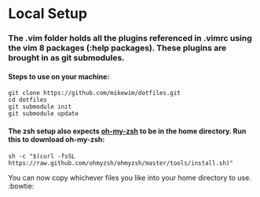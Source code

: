 # Local Setup 
### The .vim folder holds all the plugins referenced in .vimrc using the vim 8 packages (:help packages). These plugins are brought in as git submodules. 
#### Steps to use on your machine:
`git clone https://github.com/mikewim/dotfiles.git`\
`cd dotfiles`\
`git submodule init`\
`git submodule update`

#### The zsh setup also expects [oh-my-zsh](https://ohmyz.sh/) to be in the home directory. Run this to download oh-my-zsh:
`sh -c "$(curl -fsSL https://raw.github.com/ohmyzsh/ohmyzsh/master/tools/install.sh)"`

You can now copy whichever files you like into your home directory to use. :bowtie:

